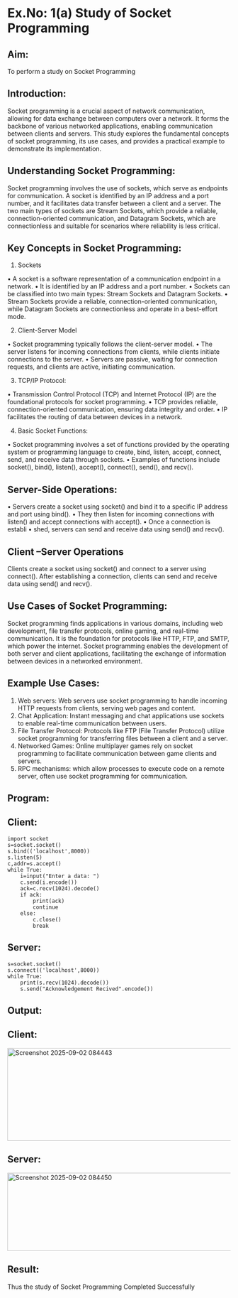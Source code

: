 # Ex.No: 1(a)  			Study of Socket Programming

## Aim: 
To perform a study on Socket Programming
## Introduction:

 Socket programming is a crucial aspect of network communication, allowing for data exchange between computers over a network. It forms the backbone of various networked applications, enabling communication between clients and servers. This study explores the fundamental concepts of socket programming, its use cases, and provides a practical example to demonstrate its implementation.
## Understanding Socket Programming:
 Socket programming involves the use of sockets, which serve as endpoints for communication. A socket is identified by an IP address and a port number, and it facilitates data transfer between a client and a server. The two main types of sockets are Stream Sockets, which provide a reliable, connection-oriented communication, and Datagram Sockets, which are connectionless and suitable for scenarios where reliability is less critical.
## Key Concepts in Socket Programming:
1. Sockets

•	A socket is a software representation of a communication endpoint in a network.
•	It is identified by an IP address and a port number.
•	Sockets can be classified into two main types: Stream Sockets and Datagram Sockets.
•	Stream Sockets provide a reliable, connection-oriented communication, while Datagram Sockets are connectionless and operate in a best-effort mode.

2. Client-Server Model

•	Socket programming typically follows the client-server model.
•	The server listens for incoming connections from clients, while clients initiate connections to the server.
•	Servers are passive, waiting for connection requests, and clients are active, initiating communication.

3. TCP/IP Protocol:

•	Transmission Control Protocol (TCP) and Internet Protocol (IP) are the foundational protocols for socket programming.
•	TCP provides reliable, connection-oriented communication, ensuring data integrity and order.
•	IP facilitates the routing of data between devices in a network.

4. Basic Socket Functions:

•	Socket programming involves a set of functions provided by the operating system or programming language to create, bind, listen, accept, connect, send, and receive data through sockets.
•	Examples of functions include socket(), bind(), listen(), accept(), connect(), send(), and recv().

## Server-Side Operations:

•	Servers create a socket using socket() and bind it to a specific IP address and port using bind().
•	They then listen for incoming connections with listen() and accept connections with accept().
•	Once a connection is establi
•	shed, servers can send and receive data using send() and recv().

## Client –Server Operations

Clients create a socket using socket() and connect to a server using connect().
After establishing a connection, clients can send and receive data using send() and recv().

## Use Cases of Socket Programming:
Socket programming finds applications in various domains, including web development, file transfer protocols, online gaming, and real-time communication. It is the foundation for protocols like HTTP, FTP, and SMTP, which power the internet. Socket programming enables the development of both server and client applications, facilitating the exchange of information between devices in a networked environment.
## Example Use Cases:

1.	Web servers: Web servers use socket programming to handle incoming HTTP requests from clients, serving web pages and content.
2.	Chat Application: Instant messaging and chat applications use sockets to enable real-time communication between users.
3.	File Transfer Protocol: Protocols like FTP (File Transfer Protocol) utilize socket programming for transferring files between a client and a server.
4.	Networked Games: Online multiplayer games rely on socket programming to facilitate communication between game clients and servers.
5.	RPC mechanisms: which allow processes to execute code on a remote server, often use socket programming for communication.
## Program:
## Client:
```import socket  
import socket  
s=socket.socket()  
s.bind(('localhost',8000))  
s.listen(5)  
c,addr=s.accept() 
while True:
    i=input("Enter a data: ") 
    c.send(i.encode())
    ack=c.recv(1024).decode()  
    if ack: 
        print(ack)  
        continue  
    else:  
        c.close()  
        break
```
## Server:
```import socket
s=socket.socket()  
s.connect(('localhost',8000))  
while True:  
    print(s.recv(1024).decode()) 
    s.send("Acknowledgement Recived".encode())
```
## Output:
## Client:
<img width="1237" height="209" alt="Screenshot 2025-09-02 084443" src="https://github.com/user-attachments/assets/8d9d61e6-58c4-44f5-8b6a-abf603a5a53f" />

## Server:

<img width="1173" height="176" alt="Screenshot 2025-09-02 084450" src="https://github.com/user-attachments/assets/3efde457-683f-40e3-8a87-76b1bf5e25e8" />

## Result:
Thus the study of Socket Programming Completed Successfully
